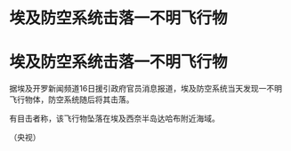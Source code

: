 # 埃及防空系统击落一不明飞行物

# 埃及防空系统击落一不明飞行物

据埃及开罗新闻频道16日援引政府官员消息报道，埃及防空系统当天发现一不明飞行物体，防空系统随后将其击落。

有目击者称，该飞行物坠落在埃及西奈半岛达哈布附近海域。

（央视）

